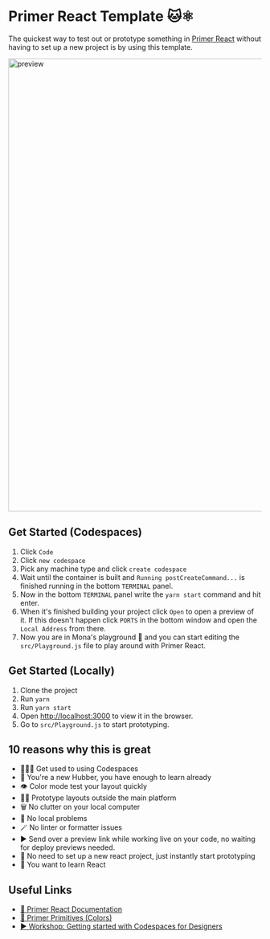 # Primer React Template 🐱⚛️

The quickest way to test out or prototype something in [Primer React](https://primer.style/react/) without having to set up a new project is by using this template. 

<img width="902" alt="preview" src="https://user-images.githubusercontent.com/980622/133642956-9eba4d44-ce66-434f-afe0-a88be0104682.png">

## Get Started (Codespaces)

1. Click `Code`
2. Click `new codespace`
3. Pick any machine type and click `create codespace`
4. Wait until the container is built and `Running postCreateCommand...` is finished running in the bottom `TERMINAL` panel.
5. Now in the bottom `TERMINAL` panel write the `yarn start` command and hit enter.
6. When it's finished building your project click `Open` to open a preview of it. If this doesn't happen click `PORTS` in the bottom window and open the `Local Address` from there.
7. Now you are in Mona's playground 🎉 and you can start editing the `src/Playground.js` file to play around with Primer React.

## Get Started (Locally)

1. Clone the project
2. Run `yarn`
3. Run `yarn start`
4. Open [http://localhost:3000](http://localhost:3000) to view it in the browser.
5. Go to `src/Playground.js` to start prototyping.

## 10 reasons why this is great
- 🧑🏻‍💻 Get used to using Codespaces
- 🥺 You're a new Hubber, you have enough to learn already
- 👁 Color mode test your layout quickly
- 🧖‍♀️ Prototype layouts outside the main platform
- 🗑 No clutter on your local computer
- 🥴 No local problems
- 🪄 No linter or formatter issues
- ▶️ Send over a preview link while working live on your code, no waiting for deploy previews needed.
- 🚀 No need to set up a new react project, just instantly start prototyping
- 🧪 You want to learn React

## Useful Links
- [🧠 Primer React Documentation](https://primer.style/react/)
- [🌈 Primer Primitives (Colors)](https://primer.style/primitives/colors)
- [▶️ Workshop: Getting started with Codespaces for Designers](https://github.rewatch.com/video/cqjbljhwlmbfrj4n-workshop-getting-started-with-codespaces-for-designers)
